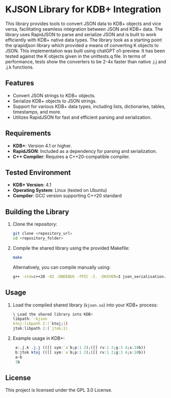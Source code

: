 # KJSON Library for KDB+ Integration

This library provides tools to convert JSON data to KDB+ objects and vice versa, facilitating seamless integration between JSON and KDB+ data. The library uses RapidJSON to parse and serialize JSON and is built to work efficiently with KDB+ native data types. The library took as a starting point the qrapidjson library which provided a means of converting K objects to JSON. 
This implementation was built using chatGPT o1-preview. It has been tested against the K objects given in the unittests.q file. 
In terms of performance, tests show the converters to be 2-4x faster than native .j.j and .j.k functions. 


## Features
- Convert JSON strings to KDB+ objects.
- Serialize KDB+ objects to JSON strings.
- Support for various KDB+ data types, including lists, dictionaries, tables, timestamps, and more.
- Utilizes RapidJSON for fast and efficient parsing and serialization.

## Requirements
- **KDB+**: Version 4.1 or higher.
- **RapidJSON**: Included as a dependency for parsing and serialization.
- **C++ Compiler**: Requires a C++20-compatible compiler.

## Tested Environment
- **KDB+ Version**: 4.1
- **Operating System**: Linux (tested on Ubuntu)
- **Compiler**: GCC version supporting C++20 standard

## Building the Library
1. Clone the repository:
   ```sh
   git clone <repository_url>
   cd <repository_folder>
   ```
2. Compile the shared library using the provided Makefile:
   ```sh
   make
   ```
   Alternatively, you can compile manually using:
   ```sh
   g++ -std=c++20 -O3 -DNDEBUG -fPIC -I. -DKXVER=3 json_serialisation.cpp kjson_utils.cpp -o kjson.so -shared
   ```

## Usage
1. Load the compiled shared library (`kjson.so`) into your KDB+ process:
   ```q
   \ Load the shared library into KDB+
   libpath:`:kjson  
   ktoj:libpath 2:(`ktoj;1)
   jtok:libpath 2:(`jtok;1)
   ```
2. Example usage in KDB+:
   ```q
    a:.j.k .j.j (([] sym:`a`b;p:1 2);([] rv:1 2;g:3 4;s:10b))
    b:jtok ktoj (([] sym:`a`b;p:1 2);([] rv:1 2;g:3 4;s:10b))
    a~b
    1b
   ```

## License
This project is licensed under the GPL 3.0 License. 


